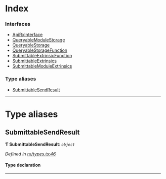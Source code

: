 

# Index

### Interfaces

* [ApiRxInterface](../interfaces/_rx_types_.apirxinterface.md)
* [QueryableModuleStorage](../interfaces/_rx_types_.queryablemodulestorage.md)
* [QueryableStorage](../interfaces/_rx_types_.queryablestorage.md)
* [QueryableStorageFunction](../interfaces/_rx_types_.queryablestoragefunction.md)
* [SubmittableExtrinsicFunction](../interfaces/_rx_types_.submittableextrinsicfunction.md)
* [SubmittableExtrinsics](../interfaces/_rx_types_.submittableextrinsics.md)
* [SubmittableModuleExtrinsics](../interfaces/_rx_types_.submittablemoduleextrinsics.md)

### Type aliases

* [SubmittableSendResult](_rx_types_.md#submittablesendresult)

---

# Type aliases

<a id="submittablesendresult"></a>

##  SubmittableSendResult

**Ƭ SubmittableSendResult**: *`object`*

*Defined in [rx/types.ts:46](https://github.com/polkadot-js/api/blob/aef4b74/packages/api/src/rx/types.ts#L46)*

#### Type declaration

___

